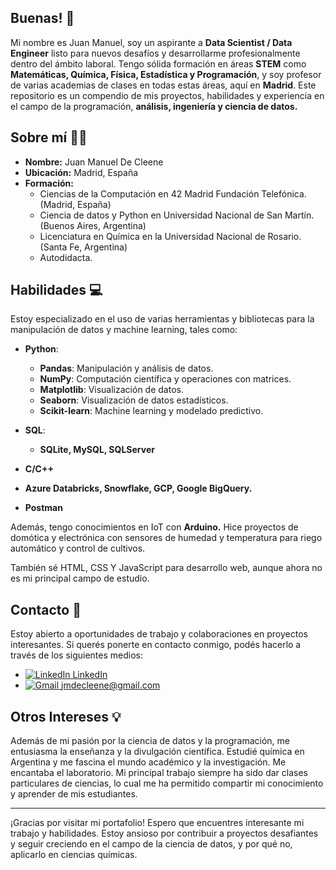 ## Buenas! 👋

Mi nombre es Juan Manuel, soy un aspirante a **Data Scientist / Data Engineer** listo para nuevos desafíos y desarrollarme profesionalmente dentro del ámbito laboral.
Tengo sólida formación en áreas **STEM** como **Matemáticas, Química, Física, Estadística y Programación**, y soy profesor de varias academias de clases en todas estas áreas, aquí en **Madrid**.
Este repositorio es un compendio de mis proyectos, habilidades y experiencia en el campo de la programación, **análisis, ingeniería y ciencia de datos.**

## Sobre mí 🧑‍🏫

- **Nombre:** Juan Manuel De Cleene
- **Ubicación:** Madrid, España
- **Formación:**
  - Ciencias de la Computación en 42 Madrid Fundación Telefónica. (Madrid, España)
  - Ciencia de datos y Python en Universidad Nacional de San Martín. (Buenos Aires, Argentina)
  - Licenciatura en Química en la Universidad Nacional de Rosario. (Santa Fe, Argentina)
  - Autodidacta.

## Habilidades 💻

Estoy especializado en el uso de varias herramientas y bibliotecas para la manipulación de datos y machine learning, tales como:

- **Python**:
  - **Pandas**: Manipulación y análisis de datos.
  - **NumPy**: Computación científica y operaciones con matrices.
  - **Matplotlib**: Visualización de datos.
  - **Seaborn**: Visualización de datos estadísticos.
  - **Scikit-learn**: Machine learning y modelado predictivo.
 
- **SQL**:
  - **SQLite, MySQL, SQLServer**
- **C/C++**
- **Azure Databricks, Snowflake, GCP, Google BigQuery.**
- **Postman**

Además, tengo conocimientos en IoT con **Arduino.**
Hice proyectos de domótica y electrónica con sensores de humedad y temperatura para riego automático y control de cultivos.

También sé HTML, CSS Y JavaScript para desarrollo web, aunque ahora no es mi principal campo de estudio.

## Contacto 📧

Estoy abierto a oportunidades de trabajo y colaboraciones en proyectos interesantes. Si querés ponerte en contacto conmigo, podés hacerlo a través de los siguientes medios:

- [![LinkedIn](https://skillicons.dev/icons?i=linkedin) LinkedIn](https://www.linkedin.com/in/juan-manuel-de-cleene/)
- [![Gmail](https://skillicons.dev/icons?i=gmail) jmdecleene@gmail.com](mailto:jmdecleene@gmail.com)
## Otros Intereses 💡

Además de mi pasión por la ciencia de datos y la programación, me entusiasma la enseñanza y la divulgación científica.
Estudié química en Argentina y me fascina el mundo académico y la investigación. Me encantaba el laboratorio.
Mi principal trabajo siempre ha sido dar clases particulares de ciencias, lo cual me ha permitido compartir mi conocimiento y aprender de mis estudiantes.

---

¡Gracias por visitar mi portafolio!
Espero que encuentres interesante mi trabajo y habilidades. Estoy ansioso por contribuir a proyectos desafiantes y seguir creciendo en el campo de la ciencia de datos, y por qué no, aplicarlo en ciencias químicas.
